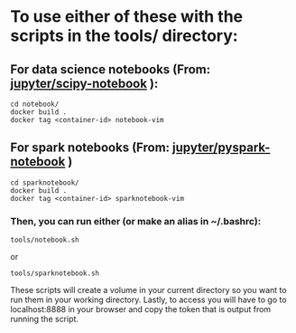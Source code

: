 # To use either of these with the scripts in the tools/ directory:

## For data science notebooks (From: [jupyter/scipy-notebook](https://hub.docker.com/r/jupyter/scipy-notebook/) ):

```
cd notebook/
docker build .
docker tag <container-id> notebook-vim
```


## For spark notebooks (From: [jupyter/pyspark-notebook](https://hub.docker.com/r/jupyter/pyspark-notebook/) )

```
cd sparknotebook/
docker build .
docker tag <container-id> sparknotebook-vim
```

### Then, you can run either (or make an alias in ~/.bashrc):

```
tools/notebook.sh
```
or
```
tools/sparknotebook.sh
```

These scripts will create a volume in your current directory so you want to run them in your working directory.
Lastly, to access you will have to go to localhost:8888 in your browser and copy the token that is output from running the script.
